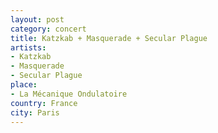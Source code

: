 ```yaml
---
layout: post
category: concert
title: Katzkab + Masquerade + Secular Plague
artists: 
- Katzkab
- Masquerade
- Secular Plague
place: 
- La Mécanique Ondulatoire
country: France
city: Paris
---
```



